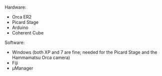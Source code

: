 Hardware:

  - Orca ER2
  - Picard Stage
  - Arduino
  - Coherent Cube

Software:

  - Windows (both XP and 7 are fine; needed for the Picard Stage and the
    Hammamatsu Orca camera)
  - Fiji
  - µManager
